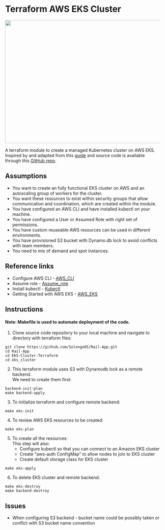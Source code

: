 # Terraform AWS EKS Cluster
  <img src="https://i.morioh.com/210401/66bbc5af.webp" width="800" height="400"/>


A terraform module to create a managed Kubernetes cluster on AWS EKS. 
Inspired by and adapted from this [guide](https://registry.terraform.io/providers/hashicorp/aws/2.34.0/docs/guides/eks-getting-started)
and source code is available through this [GitHub repo](https://github.com/312-bc/devops-tools-20d-beta/tree/master/terraform_eks_cluster/eks_cluster).

## Assumptions

* You want to create an fully functional EKS cluster on AWS and an autoscaling group of workers for the cluster.
* You want these resources to exist within security groups that allow communication and coordination, which are created within the module.
* You have configured an AWS CLI and have installed kubectl on your machine.
* You have configured a User or Assumed Role with right set of permissions.
* You have custom reuseable AWS resources can be used in different environments.
* You have provisioned S3 bucket with Dynamo.db lock to avoid conflicts with team members.
* You need to mix of demand and spot instances.

## Reference links

* Configure AWS CLI - [AWS_CLI](https://docs.aws.amazon.com/cli/latest/userguide/cli-chap-configure.html)
* Assume role  -  [Assume_role](https://aws.amazon.com/premiumsupport/knowledge-center/iam-assume-role-cli/)
* Install kubectl -  [Kubectl](https://docs.aws.amazon.com/eks/latest/userguide/install-kubectl.html)
* Getting Started with AWS EKS - [AWS_EKS](https://registry.terraform.io/providers/hashicorp/aws/2.34.0/docs/guides/eks-getting-started)

## Instructions
#### Note: Makefile is used to automate deployment of the code.

1. Clone source code repository to your local machine and navigate to directory with terraform files:
```
git clone https://github.com/Solongo65/Rail-App.git
cd Rail-App
cd EKS-Cluster-Terraform
cd eks_cluster
```
2. This terraform module uses S3 with Dynamodb lock as a remote backend.\
   We need to create them first:
```
backend-init-plan
make backend-apply
```
3. To initialize terraform and configure remote backend:
```
make eks-init
```
4.  To review AWS EKS resources to be created:
```
make eks-plan
```

5. To create all the resources:\
   This step will also:
   * Configure kubectl so that you can connect to an Amazon EKS cluster
   * Create "aws-auth ConfigMap" to allow nodes to join to EKS cluster
   * Create default storage class for EKS cluster
```
make eks-apply
```

6. To delete EKS cluster and remote backend:
```
make eks-destroy
make backend-destroy
```

## Issues
* When configuring S3 backend - bucket name could be possibly taken or conflict with S3 bucket name convention